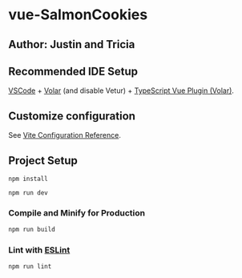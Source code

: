 # vue-SalmonCookies

## Author: Justin and Tricia

## Recommended IDE Setup

[VSCode](https://code.visualstudio.com/) + [Volar](https://marketplace.visualstudio.com/items?itemName=Vue.volar) (and disable Vetur) + [TypeScript Vue Plugin (Volar)](https://marketplace.visualstudio.com/items?itemName=Vue.vscode-typescript-vue-plugin).

## Customize configuration

See [Vite Configuration Reference](https://vitejs.dev/config/).

## Project Setup

`npm install`

`npm run dev`

### Compile and Minify for Production

```sh
npm run build
```

### Lint with [ESLint](https://eslint.org/)

```sh
npm run lint
```
